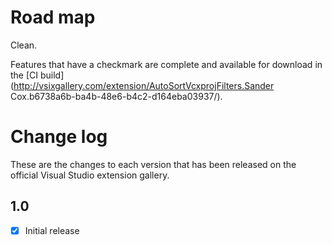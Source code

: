 # Road map

Clean.

Features that have a checkmark are complete and available for
download in the
[CI build](http://vsixgallery.com/extension/AutoSortVcxprojFilters.Sander Cox.b6738a6b-ba4b-48e6-b4c2-d164eba03937/).

# Change log

These are the changes to each version that has been released
on the official Visual Studio extension gallery.

## 1.0

- [x] Initial release
